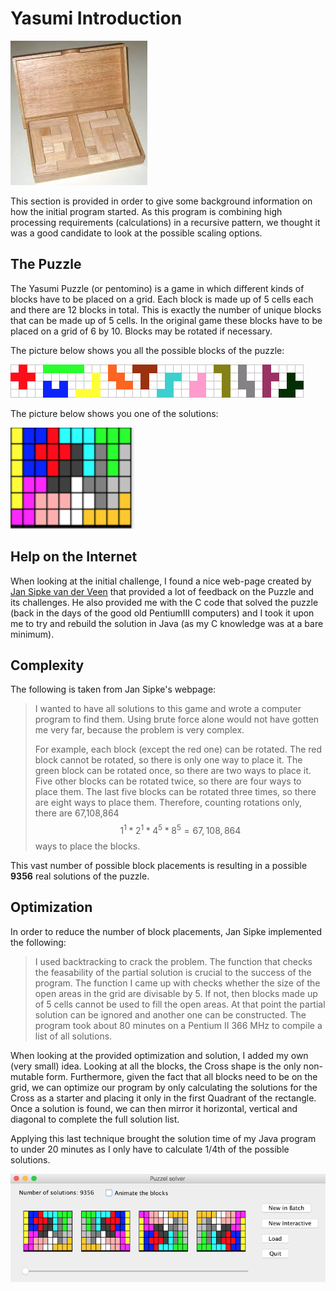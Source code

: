 # Yasumi Introduction

![](/assets/wood-yasumi.png)

This section is provided in order to give some background information on how the initial program started. As this program is combining high processing requirements \(calculations\) in a recursive pattern, we thought it was a good candidate to look at the possible scaling options.

## The Puzzle

The Yasumi Puzzle \(or pentomino\) is a game in which different kinds of blocks have to be placed on a grid. Each block is made up of 5 cells each and there are 12 blocks in total. This is exactly the number of unique blocks that can be made up of 5 cells. In the original game these blocks have to be placed on a grid of 6 by 10. Blocks may be rotated if necessary.

The picture below shows you all the possible blocks of the puzzle:

![](/assets/yasumiBlocks.png)

The picture below shows you one of the solutions:

![](/assets/yasumiSolution.png)

## Help on the Internet

When looking at the initial challenge, I found a nice web-page created by [Jan Sipke van der Veen](https://jansipke.nl/yasumi-puzzle/) that provided a lot of feedback on the Puzzle and its challenges. He also provided me with the C code that solved the puzzle \(back in the days of the good old PentiumIII computers\) and I took it upon me to try and rebuild the solution in Java \(as my C knowledge was at a bare minimum\).

## Complexity

The following is taken from Jan Sipke's webpage:

> I wanted to have all solutions to this game and wrote a computer program to find them. Using brute force alone would not have gotten me very far, because the problem is very complex.
>
> For example, each block \(except the red one\) can be rotated. The red block cannot be rotated, so there is only one way to place it. The green block can be rotated once, so there are two ways to place it. Five other blocks can be rotated twice, so there are four ways to place them. The last five blocks can be rotated three times, so there are eight ways to place them. Therefore, counting rotations only, there are 67,108,864$$1^1*2^1*4^5* 8^5 = 
> 67,108,864 $$ ways to place the blocks.

This vast number of possible block placements is resulting in a possible **9356** real solutions of the puzzle.

## Optimization

In order to reduce the number of block placements, Jan Sipke implemented the following:

> I used backtracking to crack the problem. The function that checks the feasability of the partial solution is crucial to the success of the program. The function I came up with checks whether the size of the open areas in the grid are divisable by 5. If not, then blocks made up of 5 cells cannot be used to fill the open areas. At that point the partial solution can be ignored and another one can be constructed. The program took about 80 minutes on a Pentium II 366 MHz to compile a list of all solutions.

When looking at the provided optimization and solution, I added my own \(very small\) idea. Looking at all the blocks, the Cross shape is the only non-mutable form. Furthermore, given the fact that all blocks need to be on the grid, we can optimize our program by only calculating the solutions for the Cross as a starter and placing it only in the first Quadrant of the rectangle. Once a solution is found, we can then mirror it horizontal, vertical and diagonal to complete the full solution list.

Applying this last technique brought the solution time of my Java program to under 20 minutes as I only have to calculate 1/4th of the possible solutions.

![](/assets/mirrorSolutions.png)

